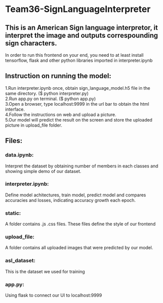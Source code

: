 # Team36-SignLanguageInterpreter
## This is an American Sign language interpretor, it interpret the image and outputs correspounding sign characters.


In order to run this frontend on your end, you need to at least install tensorflow, flask and other python libraries imported in interpreter.ipynb <br>


## Instruction on running the model:
1.Run interpreter.ipynb once, obtain sign_language_model.h5 file in the same directory. ($ python interpreter.py)<br>
2.Run app.py on terminal. ($ python app.py)<br>
3.Open a browser, type localhost:9999 in the url bar to obtain the html interface.<br>
4.Follow the instructions on web and upload a picture. <br>
5.Our model will predict the result on the screen and store the uploaded picture in upload_file folder.<br>


## Files:
### data.ipynb:
Interpret the dataset by obtaining number of members in each classes and showing simple demo of our dataset. <br>
### interpreter.ipynb:
Define model achitectures, train model, predict model and compares accuracies and losses, indicating accuracy growth each epoch.
### static:
A folder contains .js .css files. These files define the style of our frontend
### upload_file:
A folder contains all uploaded images that were predicted by our model.
### asl_dataset:
This is the dataset we used for training
### app.py:
Using flask to connect our UI to localhost:9999
